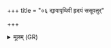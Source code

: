 +++
title = "०६ द्यावापृथिवी हृदयं ससूवतुर्"

+++
<details><summary>मूलम् (GR)</summary>

द्यावापृथिवी हृदयं ससूवतुर्  
येनेदं त्वष्टा विकृणोति धीरः ।  
तस्योशना क्रतुभिः संविदानश्  
चित्तं विवेद मनसि प्रविष्टम् ॥
</details>